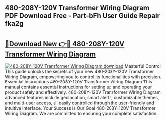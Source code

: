 ## 480-208Y-120V Transformer Wiring Diagram PDF Download Free - Part-bFh User Guide Repair fka2g

# <h2><a href="http://dfoqflt.blite.top/?on=480-208Y-120V+Transformer+Wiring+Diagram">🔗Download New 👉🔴 480-208Y-120V Transformer Wiring Diagram</a></h2>

[![480-208Y-120V Transformer Wiring Diagram download](https://i.imgur.com/lujVjoI.png)](http://dfoqflt.blite.top/?on=480-208Y-120V+Transformer+Wiring+Diagram)
Masterful Control This guide unlocks the secrets of your new 480-208Y-120V Transformer Wiring Diagram, empowering you to control its functionalities with precision. Essential Instructions 480-208Y-120V Transformer Wiring Diagram This manual contains essential instructions for setting up and operating your product safely and effectively. 480-208Y-120V Transformer Wiring Diagram advanced features include geolocation, smart alerts, customizable themes, and multi-user access, all easily controlled through the user-friendly and intuitive interface. Your Success is Our Goal 480-208Y-120V Transformer Wiring Diagram. We are committed to ensuring your complete satisfaction.
